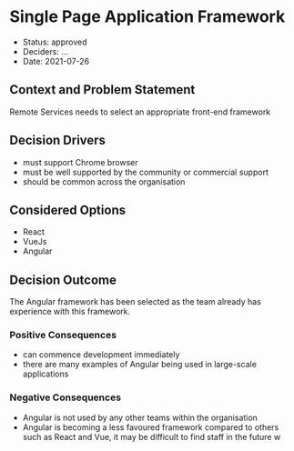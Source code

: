 # Single Page Application Framework

- Status: approved
- Deciders: ...
- Date: 2021-07-26

## Context and Problem Statement

Remote Services needs to select an appropriate front-end framework 

## Decision Drivers

- must support Chrome browser
- must be well supported by the community or commercial support
- should be common across the organisation

## Considered Options

- React
- VueJs
- Angular

## Decision Outcome

The Angular framework has been selected as the team already has experience with this framework.

### Positive Consequences

- can commence development immediately
- there are many examples of Angular being used in large-scale applications 

### Negative Consequences

- Angular is not used by any other teams within the organisation
- Angular is becoming a less favoured framework compared to others such as React and Vue, it may be difficult to find staff in the future
  w